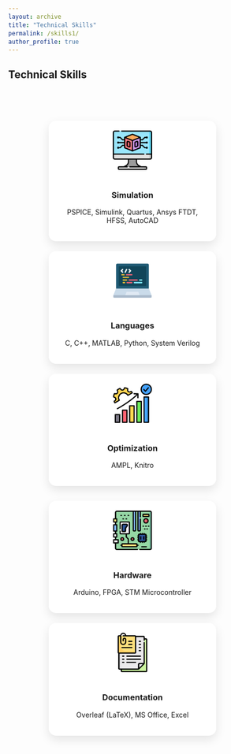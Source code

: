 ```yaml
---
layout: archive
title: "Technical Skills"
permalink: /skills1/
author_profile: true
---
```

## Technical Skills
<br><br>

<div style="display:flex; flex-wrap:wrap; justify-content:center; gap:20px; margin-top:30px;">

  <!-- Card 1 -->
  <div style="flex:1 1 300px; max-width:300px; background:#fff; border-radius:15px; padding:20px; text-align:center; box-shadow:0 8px 20px rgba(0,0,0,0.1);">
    <img src="/images/modeling.png" alt="Simulation" style="width:80px; margin-bottom:15px;">
    <h3>Simulation</h3>
    <p>PSPICE, Simulink, Quartus, Ansys FTDT, HFSS, AutoCAD</p>
  </div>

  <!-- Card 2 -->
  <div style="flex:1 1 300px; max-width:300px; background:#fff; border-radius:15px; padding:20px; text-align:center; box-shadow:0 8px 20px rgba(0,0,0,0.1);">
    <img src="/images/programming.png" alt="Programming Languages" style="width:80px; margin-bottom:15px;">
    <h3>Languages</h3>
    <p>C, C++, MATLAB, Python, System Verilog</p>
  </div>

  <!-- Card 3 -->
  <div style="flex:1 1 300px; max-width:300px; background:#fff; border-radius:15px; padding:20px; text-align:center; box-shadow:0 8px 20px rgba(0,0,0,0.1);">
    <img src="/images/optimization.png" alt="Optimization Software" style="width:80px; margin-bottom:15px;">
    <h3>Optimization</h3>
    <p>AMPL, Knitro</p>
  </div>

</div>

<div style="display:flex; flex-wrap:wrap; justify-content:center; gap:20px; margin-top:30px;">

  <!-- Card 4 -->
  <div style="flex:1 1 300px; max-width:300px; background:#fff; border-radius:15px; padding:20px; text-align:center; box-shadow:0 8px 20px rgba(0,0,0,0.1);">
    <img src="/images/hardware.png" alt="Hardware Skills" style="width:80px; margin-bottom:15px;">
    <h3>Hardware</h3>
    <p>Arduino, FPGA, STM Microcontroller</p>
  </div>

  <!-- Card 5 -->
  <div style="flex:1 1 300px; max-width:300px; background:#fff; border-radius:15px; padding:20px; text-align:center; box-shadow:0 8px 20px rgba(0,0,0,0.1);">
    <img src="/images/documentation.png" alt="Documentation Skills" style="width:80px; margin-bottom:15px;">
    <h3>Documentation</h3>
    <p>Overleaf (LaTeX), MS Office, Excel</p>
  </div>

</div>

